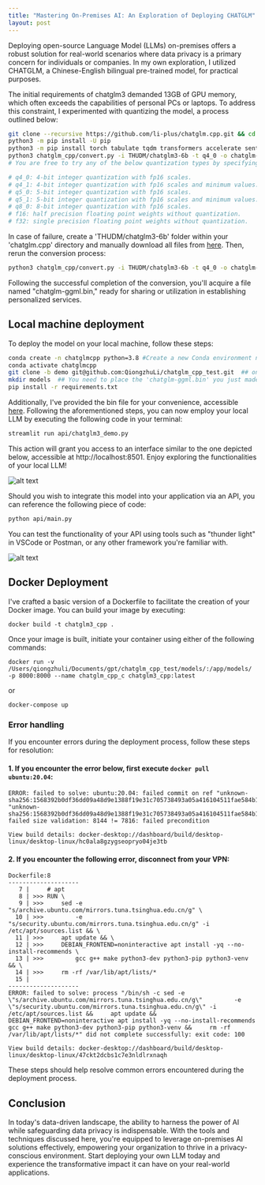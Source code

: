 ```yaml
---
title: "Mastering On-Premises AI: An Exploration of Deploying CHATGLM"
layout: post
---
```



Deploying open-source Language Model (LLMs) on-premises offers a robust solution for real-world scenarios where data privacy is a primary concern for individuals or companies. In my own exploration, I utilized CHATGLM, a Chinese-English bilingual pre-trained model, for practical purposes.

The initial requirements of chatglm3 demanded 13GB of GPU memory, which often exceeds the capabilities of personal PCs or laptops. To address this constraint, I experimented with quantizing the model, a process outlined below:

```bash
git clone --recursive https://github.com/li-plus/chatglm.cpp.git && cd chatglm.cpp
python3 -m pip install -U pip
python3 -m pip install torch tabulate tqdm transformers accelerate sentencepiece
python3 chatglm_cpp/convert.py -i THUDM/chatglm3-6b -t q4_0 -o chatglm-ggml.bin  
# You are free to try any of the below quantization types by specifying -t <type>:

# q4_0: 4-bit integer quantization with fp16 scales.
# q4_1: 4-bit integer quantization with fp16 scales and minimum values.
# q5_0: 5-bit integer quantization with fp16 scales.
# q5_1: 5-bit integer quantization with fp16 scales and minimum values.
# q8_0: 8-bit integer quantization with fp16 scales.
# f16: half precision floating point weights without quantization.
# f32: single precision floating point weights without quantization.
```


In case of failure, create a 'THUDM/chatglm3-6b' folder within your 'chatglm.cpp' directory and manually download all files from [here](https://huggingface.co/THUDM/chatglm3-6b/tree/main). Then, rerun the conversion process:

```bash
python3 chatglm_cpp/convert.py -i THUDM/chatglm3-6b -t q4_0 -o chatglm-ggml.bin
```

Following the successful completion of the conversion, you'll acquire a file named "chatglm-ggml.bin," ready for sharing or utilization in establishing personalized services.




## Local machine deployment
To deploy the model on your local machine, follow these steps:
```bash
conda create -n chatglmcpp python=3.8 #Create a new Conda environment named chatglmcpp with Python 3.8
conda activate chatglmcpp 
git clone -b demo git@github.com:QiongzhuLi/chatglm_cpp_test.git  ## only clone the demo branch
mkdir models  ## You need to place the 'chatglm-ggml.bin' you just made into this folder
pip install -r requirements.txt
```
Additionally, I've provided the bin file for your convenience, accessible [here](https://drive.google.com/file/d/1J7EWPZKvi4yP514roGA2KqmQgFazHz6n/view?usp=sharing). Following the aforementioned steps, you can now employ your local LLM by executing the following code in your terminal:

```bash
streamlit run api/chatglm3_demo.py 
```
This action will grant you access to an interface similar to the one depicted below, accessible at http://localhost:8501. Enjoy exploring the functionalities of your local LLM!

![alt text](pics/20240217/image-1.png)

Should you wish to integrate this model into your application via an API, you can reference the following piece of code:

```bash
python api/main.py
```
You can test the functionality of your API using tools such as "thunder light" in VSCode or Postman, or any other framework you're familiar with.

![alt text](pics/20240217/image.png)



## Docker Deployment
I've crafted a basic version of a Dockerfile to facilitate the creation of your Docker image. You can build your image by executing:
```
docker build -t chatglm3_cpp .
```
Once your image is built, initiate your container using either of the following commands:
```
docker run -v /Users/qiongzhuli/Documents/gpt/chatglm_cpp_test/models/:/app/models/ -p 8000:8000 --name chatglm_cpp_c chatglm3_cpp:latest
```
or
```
docker-compose up
```

### Error handling
If you encounter errors during the deployment process, follow these steps for resolution:

#### 1. If you encounter the error below, first execute ```docker pull ubuntu:20.04```:  
```
ERROR: failed to solve: ubuntu:20.04: failed commit on ref "unknown-sha256:1568392b0df36dd09a48d9e1388f19e31c705738493a05a416104511fae584b1": "unknown-sha256:1568392b0df36dd09a48d9e1388f19e31c705738493a05a416104511fae584b1" failed size validation: 8144 != 7816: failed precondition

View build details: docker-desktop://dashboard/build/desktop-linux/desktop-linux/hc0ala8gzygseopryo04je3tb
```

#### 2. If you encounter the following error, disconnect from your VPN:

```
Dockerfile:8
--------------------
   7 |     # apt
   8 | >>> RUN \
   9 | >>>     sed -e "s/archive.ubuntu.com/mirrors.tuna.tsinghua.edu.cn/g" \
  10 | >>>         -e "s/security.ubuntu.com/mirrors.tuna.tsinghua.edu.cn/g" -i /etc/apt/sources.list && \
  11 | >>>     apt update && \
  12 | >>>     DEBIAN_FRONTEND=noninteractive apt install -yq --no-install-recommends \
  13 | >>>         gcc g++ make python3-dev python3-pip python3-venv && \
  14 | >>>     rm -rf /var/lib/apt/lists/*
  15 |     
--------------------
ERROR: failed to solve: process "/bin/sh -c sed -e \"s/archive.ubuntu.com/mirrors.tuna.tsinghua.edu.cn/g\"         -e \"s/security.ubuntu.com/mirrors.tuna.tsinghua.edu.cn/g\" -i /etc/apt/sources.list &&     apt update &&     DEBIAN_FRONTEND=noninteractive apt install -yq --no-install-recommends         gcc g++ make python3-dev python3-pip python3-venv &&     rm -rf /var/lib/apt/lists/*" did not complete successfully: exit code: 100

View build details: docker-desktop://dashboard/build/desktop-linux/desktop-linux/47ckt2dcbs1c7e3nldlrxnaqh
```
These steps should help resolve common errors encountered during the deployment process.

## Conclusion
In today's data-driven landscape, the ability to harness the power of AI while safeguarding data privacy is indispensable. With the tools and techniques discussed here, you're equipped to leverage on-premises AI solutions effectively, empowering your organization to thrive in a privacy-conscious environment. Start deploying your own LLM today and experience the transformative impact it can have on your real-world applications.
